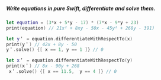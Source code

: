 ##### Write equations in pure Swift, differentiate and solve them.

```swift
let equation = (3*x + 5*y - 17) * (7*x - 9*y + 23)
print(equation) // 21x² + 8xy - 50x - 45y² + 268y - 391)

let y＇ = equation.differentiateWithRespectTo(x)
print(y＇) // 42x + 8y - 50
y＇.solve() {[ x == 1, y == 1 ]} // 0

let x＇ = equation.differentiateWithRespectTo(y)
print(x＇) // 8x - 90y + 268
 x＇.solve() {[ x == 11.5,  y == 4 ]} // 0
```